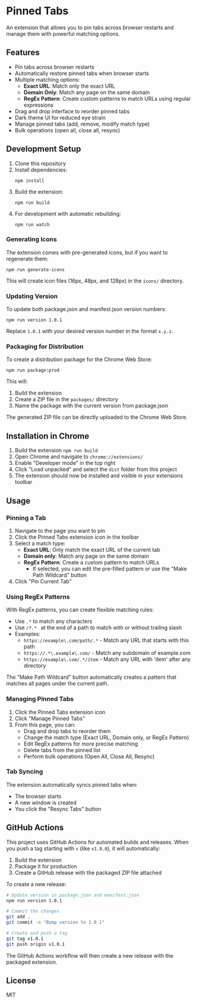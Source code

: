 # Pinned Tabs

An extension that allows you to pin tabs across browser restarts and manage them with powerful matching options.

## Features

- Pin tabs across browser restarts
- Automatically restore pinned tabs when browser starts
- Multiple matching options:
    - **Exact URL**: Match only the exact URL
    - **Domain Only**: Match any page on the same domain
    - **RegEx Pattern**: Create custom patterns to match URLs using regular expressions
- Drag and drop interface to reorder pinned tabs
- Dark theme UI for reduced eye strain
- Manage pinned tabs (add, remove, modify match type)
- Bulk operations (open all, close all, resync)

## Development Setup

1. Clone this repository
2. Install dependencies:
   ```
   npm install
   ```
3. Build the extension:
   ```
   npm run build
   ```
4. For development with automatic rebuilding:
   ```
   npm run watch
   ```

### Generating Icons

The extension comes with pre-generated icons, but if you want to regenerate them:

```
npm run generate-icons
```

This will create icon files (16px, 48px, and 128px) in the `icons/` directory.

### Updating Version

To update both package.json and manifest.json version numbers:

```
npm run version 1.0.1
```

Replace `1.0.1` with your desired version number in the format `x.y.z`.

### Packaging for Distribution

To create a distribution package for the Chrome Web Store:

```
npm run package:prod
```

This will:

1. Build the extension
2. Create a ZIP file in the `packages/` directory
3. Name the package with the current version from package.json

The generated ZIP file can be directly uploaded to the Chrome Web Store.

## Installation in Chrome

1. Build the extension `npm run build`
2. Open Chrome and navigate to `chrome://extensions/`
3. Enable "Developer mode" in the top right
4. Click "Load unpacked" and select the `dist` folder from this project
5. The extension should now be installed and visible in your extensions toolbar

## Usage

### Pinning a Tab

1. Navigate to the page you want to pin
2. Click the Pinned Tabs extension icon in the toolbar
3. Select a match type:
    - **Exact URL**: Only match the exact URL of the current tab
    - **Domain only**: Match any page on the same domain
    - **RegEx Pattern**: Create a custom pattern to match URLs
        - If selected, you can edit the pre-filled pattern or use the "Make Path Wildcard" button
4. Click "Pin Current Tab"

### Using RegEx Patterns

With RegEx patterns, you can create flexible matching rules:

- Use `.*` to match any characters
- Use `/?.* ` at the end of a path to match with or without trailing slash
- Examples:
    - `https://example\.com/path/.*` - Match any URL that starts with this path
    - `https://.*\.example\.com/` - Match any subdomain of example.com
    - `https://example\.com/.*/item` - Match any URL with 'item' after any directory

The "Make Path Wildcard" button automatically creates a pattern that matches all pages under the current path.

### Managing Pinned Tabs

1. Click the Pinned Tabs extension icon
2. Click "Manage Pinned Tabs"
3. From this page, you can:
    - Drag and drop tabs to reorder them
    - Change the match type (Exact URL, Domain only, or RegEx Pattern)
    - Edit RegEx patterns for more precise matching
    - Delete tabs from the pinned list
    - Perform bulk operations (Open All, Close All, Resync)

### Tab Syncing

The extension automatically syncs pinned tabs when:

- The browser starts
- A new window is created
- You click the "Resync Tabs" button

## GitHub Actions

This project uses GitHub Actions for automated builds and releases. When you push a tag starting with `v` (like `v1.0.0`), it will automatically:

1. Build the extension
2. Package it for production
3. Create a GitHub release with the packaged ZIP file attached

To create a new release:

```bash
# Update version in package.json and manifest.json
npm run version 1.0.1

# Commit the changes
git add .
git commit -m "Bump version to 1.0.1"

# Create and push a tag
git tag v1.0.1
git push origin v1.0.1
```

The GitHub Actions workflow will then create a new release with the packaged extension.

## License

MIT 